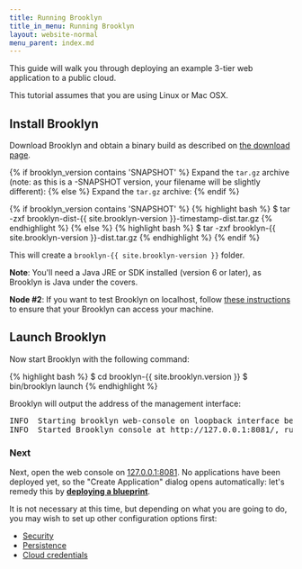 ```yaml
---
title: Running Brooklyn
title_in_menu: Running Brooklyn
layout: website-normal
menu_parent: index.md
---
```


This guide will walk you through deploying an example 3-tier web application to a public cloud. 

This tutorial assumes that you are using Linux or Mac OSX.

## Install Brooklyn

Download Brooklyn and obtain a binary build as described on [the download page]({{site.path.website}}/download/).

{% if brooklyn_version contains 'SNAPSHOT' %}
Expand the `tar.gz` archive (note: as this is a -SNAPSHOT version, your filename will be slightly different):
{% else %}
Expand the `tar.gz` archive:
{% endif %}

{% if brooklyn_version contains 'SNAPSHOT' %}
{% highlight bash %}
$ tar -zxf brooklyn-dist-{{ site.brooklyn-version }}-timestamp-dist.tar.gz
{% endhighlight %}
{% else %}
{% highlight bash %}
$ tar -zxf brooklyn-{{ site.brooklyn-version }}-dist.tar.gz
{% endhighlight %}
{% endif %}

This will create a `brooklyn-{{ site.brooklyn-version }}` folder.

**Note**: You'll need a Java JRE or SDK installed (version 6 or later), as Brooklyn is Java under the covers.

**Node #2**: If you want to test Brooklyn on localhost, follow [these instructions]({{site.path.guide}}/ops/locations/#localhost) 
to ensure that your Brooklyn can access your machine.


## Launch Brooklyn

Now start Brooklyn with the following command:

{% highlight bash %}
$ cd brooklyn-{{ site.brooklyn.version }}
$ bin/brooklyn launch
{% endhighlight %}

Brooklyn will output the address of the management interface:

<pre>
INFO  Starting brooklyn web-console on loopback interface because no security config is set
INFO  Started Brooklyn console at http://127.0.0.1:8081/, running classpath://brooklyn.war and []
</pre>


### Next

Next, open the web console on [127.0.0.1:8081](http://127.0.0.1:8081). 
No applications have been deployed yet, so the "Create Application" dialog opens automatically:
let's remedy this by **[deploying a blueprint](blueprints.html)**. 

It is not necessary at this time, but depending on what you are going to do, 
you may wish to set up other configuration options first:
 
* [Security](../ops/brooklyn_properties.html)
* [Persistence](../ops/persistence/)
* [Cloud credentials](../ops/locations/)
